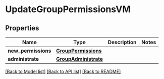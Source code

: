 # UpdateGroupPermissionsVM


## Properties
Name | Type | Description | Notes
------------ | ------------- | ------------- | -------------
**new_permissions** | [**GroupPermissions**](GroupPermissions.md) |  | 
**administrate** | [**GroupAdministrate**](GroupAdministrate.md) |  | 

[[Back to Model list]](../README.md#documentation-for-models) [[Back to API list]](../README.md#documentation-for-api-endpoints) [[Back to README]](../README.md)


